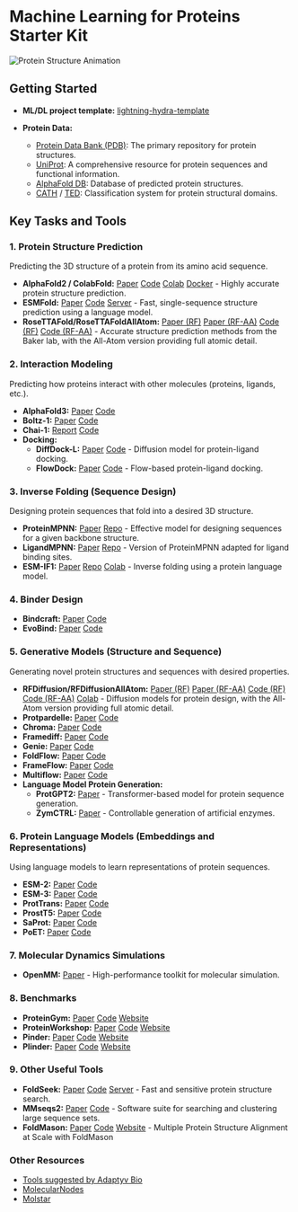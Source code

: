# Machine Learning for Proteins Starter Kit

![Protein Structure Animation](p5.gif)


## Getting Started

*   **ML/DL project template:** [lightning-hydra-template](https://github.com/ashleve/lightning-hydra-template)

*   **Protein Data:**
    *   [Protein Data Bank (PDB)](https://www.rcsb.org/):  The primary repository for protein structures.
    *   [UniProt](https://www.uniprot.org/):  A comprehensive resource for protein sequences and functional information.
    *   [AlphaFold DB](https://alphafold.ebi.ac.uk/): Database of predicted protein structures.
    * [CATH](https://www.cathdb.info/) / [TED](https://ted.cathdb.info/): Classification system for protein structural domains.

## Key Tasks and Tools

### 1. Protein Structure Prediction

Predicting the 3D structure of a protein from its amino acid sequence.

*   **AlphaFold2 / ColabFold:**  [Paper](https://www.nature.com/articles/s41586-021-03819-2) [Code](https://github.com/google-deepmind/alphafold) [Colab](https://colab.research.google.com/github/sokrypton/ColabFold/blob/main/AlphaFold2.ipynb) [Docker](https://github.com/sokrypton/ColabFold/wiki/Running-ColabFold-in-Docker) - Highly accurate protein structure prediction.
*   **ESMFold:** [Paper](https://www.science.org/doi/10.1126/science.ade2574) [Code](https://github.com/facebookresearch/esm) [Server](https://esmatlas.com/resources?action=fold) - Fast, single-sequence structure prediction using a language model.
*   **RoseTTAFold/RoseTTAFoldAllAtom:** [Paper (RF)](https://www.science.org/doi/10.1126/science.abj8754) [Paper (RF-AA)](https://www.science.org/doi/10.1126/science.adl2528) [Code (RF)](https://github.com/RosettaCommons/RoseTTAFold) [Code (RF-AA)](https://github.com/baker-laboratory/RoseTTAFold-All-Atom) - Accurate structure prediction methods from the Baker lab, with the All-Atom version providing full atomic detail.

### 2. Interaction Modeling

Predicting how proteins interact with other molecules (proteins, ligands, etc.).

*   **AlphaFold3:** [Paper](https://doi.org/10.1038/s41586-024-07487-w) [Code](https://github.com/google-deepmind/alphafold3)
*   **Boltz-1:** [Paper](https://doi.org/10.1101/2024.11.19.624167) [Code](https://github.com/jwohlwend/boltz)
*   **Chai-1:** [Report](https://www.chaidiscovery.com/blog/introducing-chai-1) [Code](https://github.com/chaidiscovery/chai-lab)
* **Docking:**
    *   **DiffDock-L:** [Paper](https://arxiv.org/abs/2402.18396) [Code](https://github.com/gcorso/DiffDock) - Diffusion model for protein-ligand docking.
    *   **FlowDock:** [Paper](https://arxiv.org/abs/2412.10966) [Code](https://github.com/BioinfoMachineLearning/FlowDock) - Flow-based protein-ligand docking.

### 3. Inverse Folding (Sequence Design)

Designing protein sequences that fold into a desired 3D structure.

*   **ProteinMPNN:** [Paper](https://www.science.org/doi/10.1126/science.add2187) [Repo](https://github.com/dauparas/ProteinMPNN) -  Effective model for designing sequences for a given backbone structure.
*   **LigandMPNN:** [Paper](https://www.biorxiv.org/content/10.1101/2023.12.22.573103v1) [Repo](https://github.com/dauparas/LigandMPNN) -  Version of ProteinMPNN adapted for ligand binding sites.
*   **ESM-IF1:** [Paper](https://www.biorxiv.org/content/10.1101/2022.04.10.487779v2) [Repo](https://github.com/facebookresearch/esm) [Colab](https://colab.research.google.com/github/facebookresearch/esm/blob/main/examples/inverse_folding/notebook.ipynb) - Inverse folding using a protein language model.

### 4. Binder Design
*   **Bindcraft:** [Paper](https://www.biorxiv.org/content/10.1101/2024.09.30.615802) [Code](https://github.com/martinpacesa/BindCraft)
*   **EvoBind:** [Paper](https://www.biorxiv.org/content/10.1101/2024.06.20.599739v2) [Code](https://github.com/patrickbryant1/EvoBind)

### 5. Generative Models (Structure and Sequence)

Generating novel protein structures and sequences with desired properties.

*   **RFDiffusion/RFDiffusionAllAtom:** [Paper (RF)](https://www.nature.com/articles/s41586-023-06415-8) [Paper (RF-AA)](https://www.science.org/doi/10.1126/science.adl2528) [Code (RF)](https://github.com/RosettaCommons/RFdiffusion) [Code (RF-AA)](https://github.com/baker-laboratory/rf_diffusion_all_atom) [Colab](https://colab.research.google.com/github/sokrypton/ColabDesign/blob/v1.1.1/rf/examples/diffusion.ipynb) - Diffusion models for protein design, with the All-Atom version providing full atomic detail.
*   **Protpardelle:** [Paper](https://www.pnas.org/doi/10.1073/pnas.2311500121) [Code](https://github.com/ProteinDesignLab/protpardelle)
*   **Chroma:** [Paper](https://www.nature.com/articles/s41586-023-06728-8) [Code](https://github.com/generatebio/chroma)
*   **Framediff:** [Paper](https://arxiv.org/abs/2302.02277) [Code](https://github.com/jasonkyuyim/se3_diffusion)
*   **Genie:** [Paper](https://arxiv.org/abs/2301.12485) [Code](https://github.com/aqlaboratory/genie)
*   **FoldFlow:** [Paper](https://arxiv.org/abs/2310.02391) [Code](https://github.com/DreamFold/FoldFlow)
*   **FrameFlow:** [Paper](https://arxiv.org/abs/2310.05297) [Code](https://github.com/microsoft/protein-frame-flow)
*   **Multiflow:** [Paper](https://arxiv.org/abs/2402.04997) [Code](https://github.com/jasonkyuyim/multiflow?tab=readme-ov-file)
*   **Language Model Protein Generation:**
    *   **ProtGPT2:** [Paper](https://doi.org/10.1038/s41467-022-32007-7) -  Transformer-based model for protein sequence generation.
    *   **ZymCTRL:** [Paper](https://www.mlsb.io/papers_2022/ZymCTRL_a_conditional_language_model_for_the_controllable_generation_of_artificial_enzymes.pdf) -  Controllable generation of artificial enzymes.

### 6. Protein Language Models (Embeddings and Representations)

Using language models to learn representations of protein sequences.

*   **ESM-2:** [Paper](https://www.science.org/doi/10.1126/science.ade2574) [Code](https://github.com/facebookresearch/esm)
*   **ESM-3:** [Paper](https://www.biorxiv.org/content/10.1101/2024.07.01.600583v2) [Code](https://github.com/evolutionaryscale/esm)
*   **ProtTrans:** [Paper](https://pubmed.ncbi.nlm.nih.gov/34232869/) [Code](https://github.com/agemagician/ProtTrans)
*   **ProstT5:** [Paper](https://www.biorxiv.org/content/10.1101/2023.07.23.550085v2) [Code](https://github.com/mheinzinger/ProstT5)
*   **SaProt:** [Paper](https://www.biorxiv.org/content/10.1101/2023.10.01.560349v5) [Code](https://github.com/westlake-repl/SaProt)
*   **PoET:** [Paper](https://arxiv.org/abs/2306.06156) [Code](https://github.com/OpenProteinAI/PoET)


### 7. Molecular Dynamics Simulations
* **OpenMM:** [Paper](https://doi.org/10.1371/journal.pcbi.1005659) - High-performance toolkit for molecular simulation.

### 8. Benchmarks
*   **ProteinGym:** [Paper](https://papers.nips.cc/paper_files/paper/2023/file/cac723e5ff29f65e3fcbb0739ae91bee-Paper-Datasets_and_Benchmarks.pdf) [Code](https://github.com/OATML-Markslab/ProteinGym) [Website](https://proteingym.org/)
*   **ProteinWorkshop:** [Paper](https://openreview.net/forum?id=sTYuRVrdK3) [Code](https://github.com/a-r-j/ProteinWorkshop) [Website](https://proteins.sh/)
*   **Pinder:** [Paper](https://www.biorxiv.org/content/10.1101/2024.07.17.603980v4) [Code](https://github.com/pinder-org/pinder) [Website](https://www.pinder.sh/#home)
*   **Plinder:** [Paper](https://www.biorxiv.org/content/10.1101/2024.07.17.603955v3) [Code](https://console.cloud.google.com/storage/browser/plinder) [Website](https://www.plinder.sh/)


### 9. Other Useful Tools

*   **FoldSeek:** [Paper](https://www.nature.com/articles/s41587-023-01773-0) [Code](https://github.com/steineggerlab/foldseek) [Server](https://search.foldseek.com/search) - Fast and sensitive protein structure search.
*   **MMseqs2:** [Paper](https://www.nature.com/articles/nbt.3988) [Code](https://github.com/soedinglab/MMseqs2) -  Software suite for searching and clustering large sequence sets.
*   **FoldMason:** [Paper](https://www.biorxiv.org/content/10.1101/2024.08.01.606130v3) [Code](https://github.com/steineggerlab/foldmason) [Website](https://foldmason.com/) - Multiple Protein Structure Alignment at Scale with FoldMason

### Other Resources

*   [Tools suggested by Adaptyv Bio](https://design.adaptyvbio.com/tools)
*   [MolecularNodes](https://bradyajohnston.github.io/MolecularNodes/)
*   [Molstar](https://molstar.org/)
